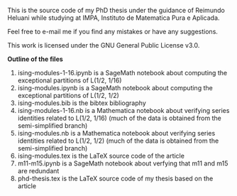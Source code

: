 This is the source code of my PhD thesis under the guidance of Reimundo Heluani while studying at IMPA, Instituto de Matematica Pura e Aplicada.

Feel free to e-mail me if you find any mistakes or have any suggestions.

This work is licensed under the GNU General Public License v3.0.

**Outline of the files**

1. ising-modules-1-16.ipynb is a SageMath notebook about computing the exceptional partitions of L(1/2, 1/16)
2. ising-modules.ipynb is a SageMath notebook about computing the exceptional partitions of L(1/2, 1/2)
3. ising-modules.bib is the bibtex bibliography
4. ising-modules-1-16.nb is a Mathematica notebook about verifying series identities related to L(1/2, 1/16) (much of the data is obtained from the semi-simplified branch)
5. ising-modules.nb is a Mathematica notebook about verifying series identities related to L(1/2, 1/2) (much of the data is obtained from the semi-simplified branch)
6. ising-modules.tex is the LaTeX source code of the article
7. m11-m15.ipynb is a SageMath notebook about verfying that m11 and m15 are redundant
8. phd-thesis.tex is the LaTeX source code of my thesis based on the article
